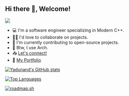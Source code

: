 ## Hi there 👋, Welcome!

<!--
**yadunand-kamath/yadunand-kamath** is a ✨ _special_ ✨ repository because its `README.md` (this file) appears on your GitHub profile.

Here are some ideas to get you started:

- 🔭 I’m currently working on ...
- 🌱 I’m currently learning ...
- 👯 I’m looking to collaborate on ...
- 🤔 I’m looking for help with ...
- 💬 Ask me about ...
- 📫 How to reach me: ...
- 😄 Pronouns: ...
- ⚡ Fun fact: ...
-->

![](https://komarev.com/ghpvc/?username=yadunand-kamath&color=brightgreen)

- 💻 I'm a software engineer specializing in Modern C++.
- 👨‍💻 I'd love to collaborate on projects.
- 🔭 I'm currently contributing to open-source projects.
- 🐧 Btw, I use Arch.
- 📥 [Let's connect!](mailto:yadunand.kamath+github@gmail.com)
- 📁 [My Portfolio](https://yadunand-kamath.github.io/portfolio/)


[![Yadunand's GitHub stats](https://github-readme-stats.vercel.app/api?username=yadunand-kamath)](https://github.com/yadunand-kamath/github-readme-stats)

[![Top Languages](https://github-readme-stats.vercel.app/api/top-langs/?username=yadunand-kamath&layout=compact&theme=rose_pine)](https://github.com/yadunand-kamath/github-readme-stats)

[![roadmap.sh](https://roadmap.sh/card/tall/65cca8c4cba7f7159fb30f40?variant=dark)](https://roadmap.sh)
